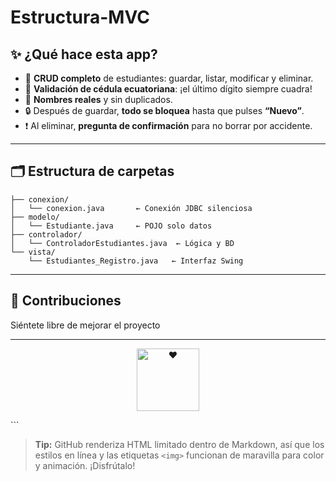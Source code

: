 # Estructura-MVC

## ✨ ¿Qué hace esta app?

- 💾 **CRUD completo** de estudiantes: guardar, listar, modificar y eliminar.  
- 🛂 **Validación de cédula ecuatoriana**: ¡el último dígito siempre cuadra!  
- 📝 **Nombres reales** y sin duplicados.  
- 🔒 Después de guardar, **todo se bloquea** hasta que pulses **“Nuevo”**.  
- ❗ Al eliminar, **pregunta de confirmación** para no borrar por accidente.

---

## 🗂 Estructura de carpetas

```text
├── conexion/
│   └── conexion.java       ← Conexión JDBC silenciosa
├── modelo/
│   └── Estudiante.java     ← POJO solo datos
├── controlador/
│   └── ControladorEstudiantes.java  ← Lógica y BD 
└── vista/
    └── Estudiantes_Registro.java   ← Interfaz Swing
```

---

## 🤝 Contribuciones

Siéntete libre de mejorar el proyecto

---

<p align="center">
  <img src="https://i.pinimg.com/originals/53/c4/8e/53c48e6081e628bd024b2b9589b393c5.png" alt="❤️" width="100"/>
</p>
```

> **Tip:** GitHub renderiza HTML limitado dentro de Markdown, así que los estilos en línea y las etiquetas `<img>` funcionan de maravilla para color y animación. ¡Disfrútalo!
